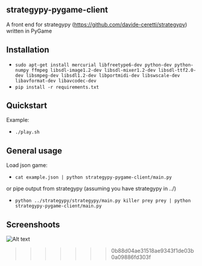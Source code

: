 strategypy-pygame-client
------------------------

A front end for strategypy (https://github.com/davide-ceretti/strategypy) written in PyGame

Installation
------------

* ```sudo apt-get install mercurial libfreetype6-dev python-dev python-numpy ffmpeg libsdl-image1.2-dev libsdl-mixer1.2-dev libsdl-ttf2.0-dev libsmpeg-dev libsdl1.2-dev libportmidi-dev libswscale-dev libavformat-dev libavcodec-dev```
* ```pip install -r requirements.txt```

Quickstart
----------

Example:
* ```./play.sh```

General usage
-------------

Load json game:
* ```cat example.json | python strategypy-pygame-client/main.py```

or pipe output from strategypy (assuming you have strategypy in ../)
* ```python ../strategypy/strategypy/main.py killer prey prey | python strategypy-pygame-client/main.py```

Screenshoots
------------

![Alt text](http://i.imgur.com/PjeSOPF.png)
>>>>>>> 0b88d04ae31518ae9343f1de03b0a09886fd303f

